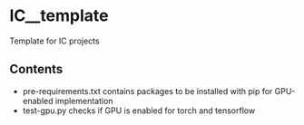 # IC__template
Template for IC projects

## Contents 
- pre-requirements.txt contains packages to be installed with pip for GPU-enabled implementation 
- test-gpu.py checks if GPU is enabled for torch and tensorflow
